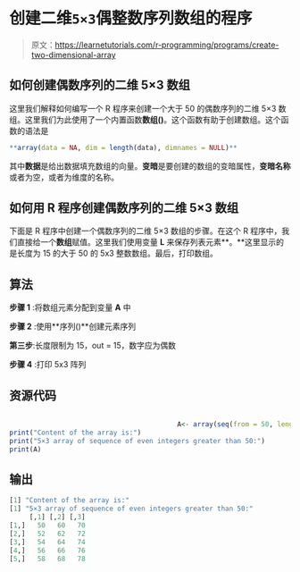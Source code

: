 # 创建二维`5×3`偶整数序列数组的程序

> 原文：<https://learnetutorials.com/r-programming/programs/create-two-dimensional-array>

## 如何创建偶数序列的二维 5×3 数组

这里我们解释如何编写一个 R 程序来创建一个大于 50 的偶数序列的二维 5×3 数组。这里我们为此使用了一个内置函数**数组()**。这个函数有助于创建数组。这个函数的语法是

```r
**array(data = NA, dim = length(data), dimnames = NULL)** 

```

其中**数据**是给出数据填充数组的向量。**变暗**是要创建的数组的变暗属性，**变暗名称**或者为空，或者为维度的名称。

## 如何用 R 程序创建偶数序列的二维 5×3 数组

下面是 R 程序中创建一个偶数序列的二维 5×3 数组的步骤。在这个 R 程序中，我们直接给一个**数组**赋值。这里我们使用变量 **L** 来保存列表元素**。**这里显示的是长度为 15 的大于 50 的 5x3 整数数组。最后，打印数组。

## 算法

**步骤 1** :将数组元素分配到变量 **A** 中

**步骤 2** :使用**序列()**创建元素序列

**第三步**:长度限制为 15，out = 15，数字应为偶数

**步骤 4** :打印 5x3 阵列

## 资源代码

```r

                                          A<- array(seq(from = 50, length.out = 15, by = 2), c(5, 3))
print("Content of the array is:")
print("5×3 array of sequence of even integers greater than 50:")
print(A)

```

## 输出

```r
[1] "Content of the array is:"
[1] "5×3 array of sequence of even integers greater than 50:"
     [,1] [,2] [,3]
[1,]   50   60   70
[2,]   52   62   72
[3,]   54   64   74
[4,]   56   66   76
[5,]   58   68   78 
```